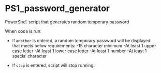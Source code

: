 # PS1_password_generator
PowerShell script that generates random temporary password

When code is run:

  * If `another` is entered, a random temporary password will be displayed that meets below requirements:
    -15 character minimum
    -At least 1 upper case letter
    -At least 1 lower case letter
    -At least 1 number
    -At least 1 special character

   * If `stop` is entered, script will stop running.
